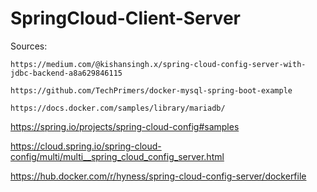 # SpringCloud-Client-Server

Sources:


```
https://medium.com/@kishansingh.x/spring-cloud-config-server-with-jdbc-backend-a8a629846115
```

```
https://github.com/TechPrimers/docker-mysql-spring-boot-example
```

```
https://docs.docker.com/samples/library/mariadb/
```

https://spring.io/projects/spring-cloud-config#samples

https://cloud.spring.io/spring-cloud-config/multi/multi__spring_cloud_config_server.html

https://hub.docker.com/r/hyness/spring-cloud-config-server/dockerfile
